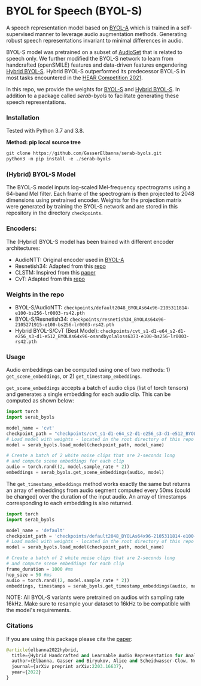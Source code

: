 # BYOL for Speech (BYOL-S)

A speech representation model based on [BYOL-A](https://arxiv.org/abs/2103.06695) which is trained in a self-supervised manner to leverage audio augmentation methods. Generating robust speech representations invariant to minimal differences in audio.

BYOL-S model was pretrained on a subset of [AudioSet](https://research.google.com/audioset/) that is related to speech only. We further modified the BYOL-S network to learn from handcrafted (openSMILE) features and data-driven features engendering [Hybrid BYOL-S](https://arxiv.org/abs/2203.16637). Hybrid BYOL-S outperformed its predecessor BYOL-S in most tasks encountered in the [HEAR Competition 2021](https://neuralaudio.ai/).

In this repo, we provide the weights for [BYOL-S](https://arxiv.org/abs/2110.03414) and [Hybrid BYOL-S](https://arxiv.org/abs/2203.16637). In addition to a package called *serab-byols* to facilitate generating these speech representations.


### Installation

Tested with Python 3.7 and 3.8.

**Method: pip local source tree**

```python
git clone https://github.com/GasserElbanna/serab-byols.git
python3 -m pip install -e ./serab-byols
```

### (Hybrid) BYOL-S Model

The BYOL-S model inputs log-scaled Mel-frequency spectrograms using a
64-band Mel filter. Each frame of the spectrogram is then projected to 2048
dimensions using pretrained encoder. Weights for the projection matrix were
generated by training the BYOL-S network and are stored in this repository in the
directory `checkpoints`.

### Encoders:

The (Hybrid) BYOL-S model has been trained with different encoder architectures:
* AudioNTT: Original encoder used in [BYOL-A](https://arxiv.org/abs/2103.06695)
* Resnetish34: Adapted from this [repo](https://github.com/daisukelab/sound-clf-pytorch/blob/master/src/models.py)
* CLSTM: Inspired from this [paper](https://www.degruyter.com/document/doi/10.1515/jisys-2018-0372/html?lang=de#j_jisys-2018-0372_ref_030)
* CvT: Adapted from this [repo](https://github.com/lucidrains/vit-pytorch#cvt)

### Weights in the repo

* BYOL-S/AudioNTT: `checkpoints/default2048_BYOLAs64x96-2105311814-e100-bs256-lr0003-rs42.pth`
* BYOL-S/Resnetish34: `checkpoints/resnetish34_BYOLAs64x96-2105271915-e100-bs256-lr0003-rs42.pth`
* Hybrid BYOL-S/CvT (Best Model): `checkpoints/cvt_s1-d1-e64_s2-d1-e256_s3-d1-e512_BYOLAs64x96-osandbyolaloss6373-e100-bs256-lr0003-rs42.pth`


### Usage

Audio embeddings can be computed using one of two methods: 1)
`get_scene_embeddings`, or 2) `get_timestamp_embeddings`.

`get_scene_embeddings` accepts a batch of audio clips (list of torch tensors) and generates a single embedding
for each audio clip. This can be computed as shown below:

```python
import torch
import serab_byols

model_name = 'cvt'
checkpoint_path = "checkpoints/cvt_s1-d1-e64_s2-d1-e256_s3-d1-e512_BYOLAs64x96-osandbyolaloss6373-e100-bs256-lr0003-rs42.pth"
# Load model with weights - located in the root directory of this repo
model = serab_byols.load_model(checkpoint_path, model_name)

# Create a batch of 2 white noise clips that are 2-seconds long
# and compute scene embeddings for each clip
audio = torch.rand((2, model.sample_rate * 2))
embeddings = serab_byols.get_scene_embeddings(audio, model)
```

The `get_timestamp_embeddings` method works exactly the same but returns an array
of embeddings from audio segment computed every 50ms (could be changed) over the duration of the input audio. An array
of timestamps corresponding to each embedding is also returned.

```python
import torch
import serab_byols

model_name = 'default'
checkpoint_path = 'checkpoints/default2048_BYOLAs64x96-2105311814-e100-bs256-lr0003-rs42.pth'
# Load model with weights - located in the root directory of this repo
model = serab_byols.load_model(checkpoint_path, model_name)

# Create a batch of 2 white noise clips that are 2-seconds long
# and compute scene embeddings for each clip
frame_duration = 1000 #ms
hop_size = 50 #ms
audio = torch.rand((2, model.sample_rate * 2))
embeddings, timestamps = serab_byols.get_timestamp_embeddings(audio, model, frame_duration, hop_size)
```

NOTE: All BYOL-S variants were pretrained on audios with sampling rate 16kHz. Make sure to resample your dataset to 16kHz to be compatible with the model's requirements.

### Citations

If you are using this package please cite the [paper](https://arxiv.org/abs/2203.16637):

```python
@article{elbanna2022hybrid,
  title={Hybrid Handcrafted and Learnable Audio Representation for Analysis of Speech Under Cognitive and Physical Load},
  author={Elbanna, Gasser and Biryukov, Alice and Scheidwasser-Clow, Neil and Orlandic, Lara and Mainar, Pablo and Kegler, Mikolaj and Beckmann, Pierre and Cernak, Milos},
  journal={arXiv preprint arXiv:2203.16637},
  year={2022}
}
```
